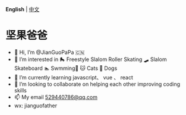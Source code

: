 
**English** | [中文](./README.zh-CN.md)

<h1>坚果爸爸</h1>

- 👋 Hi, I’m @JianGuoPaPa 🇨🇳
- 👀 I’m interested in 🛼 Freestyle Slalom Roller Skating 🛹 Slalom Skateboard 🏊 Swmming🏻 🐱 Cats 🐨 Dogs
- 🌱 I’m currently learning javascript、 vue 、 react
- 💞️ I’m looking to collaborate on helping each other improving coding skills
- 📫 My email 529440786@qq.com
- wx: jianguofather
